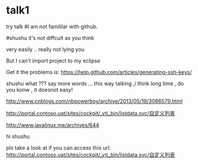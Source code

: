 # talk1

try talk
#I am not famililar with github.

#shushu
it's not diffcult as you think

very easily .. really  not lying you 

But I can't import project to my eclipse

Get it
the problems is:
https://help.github.com/articles/generating-ssh-keys/

shushu
what ??? say more words ...   this way talking  ,i think long time , do you konw , it doesnot easy!

http://www.cnblogs.com/nbpowerboy/archive/2013/05/19/3086579.html

http://portal.contoso.uat/sites/cockpit/_vti_bin/listdata.svc/自定义列表

http://www.javalinux.me/archives/644

 hi shushu
 
 pls take a look at if you can access this url:  http://portal.contoso.uat/sites/cockpit/_vti_bin/listdata.svc/自定义列表
